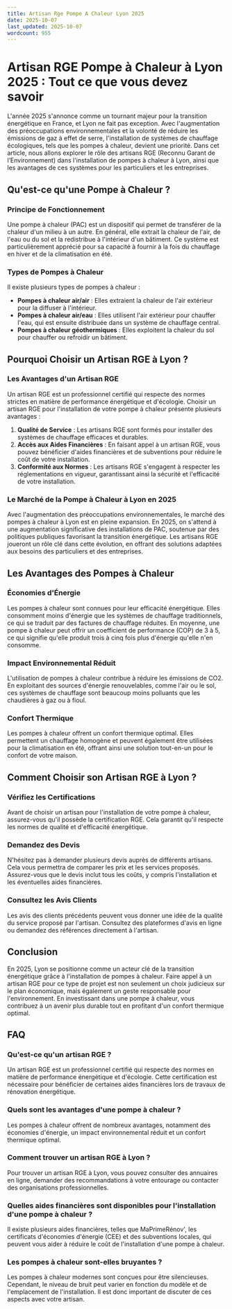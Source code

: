 ```yaml
---
title: Artisan Rge Pompe A Chaleur Lyon 2025
date: 2025-10-07
last_updated: 2025-10-07
wordcount: 955
---
```


# Artisan RGE Pompe à Chaleur à Lyon 2025 : Tout ce que vous devez savoir

L'année 2025 s'annonce comme un tournant majeur pour la transition énergétique en France, et Lyon ne fait pas exception. Avec l'augmentation des préoccupations environnementales et la volonté de réduire les émissions de gaz à effet de serre, l'installation de systèmes de chauffage écologiques, tels que les pompes à chaleur, devient une priorité. Dans cet article, nous allons explorer le rôle des artisans RGE (Reconnu Garant de l’Environnement) dans l'installation de pompes à chaleur à Lyon, ainsi que les avantages de ces systèmes pour les particuliers et les entreprises.

## Qu'est-ce qu'une Pompe à Chaleur ?

### Principe de Fonctionnement

Une pompe à chaleur (PAC) est un dispositif qui permet de transférer de la chaleur d'un milieu à un autre. En général, elle extrait la chaleur de l'air, de l'eau ou du sol et la redistribue à l'intérieur d'un bâtiment. Ce système est particulièrement apprécié pour sa capacité à fournir à la fois du chauffage en hiver et de la climatisation en été.

### Types de Pompes à Chaleur

Il existe plusieurs types de pompes à chaleur :

- **Pompes à chaleur air/air** : Elles extraient la chaleur de l'air extérieur pour la diffuser à l'intérieur.
- **Pompes à chaleur air/eau** : Elles utilisent l'air extérieur pour chauffer l'eau, qui est ensuite distribuée dans un système de chauffage central.
- **Pompes à chaleur géothermiques** : Elles exploitent la chaleur du sol pour chauffer ou refroidir un bâtiment.

## Pourquoi Choisir un Artisan RGE à Lyon ?

### Les Avantages d'un Artisan RGE

Un artisan RGE est un professionnel certifié qui respecte des normes strictes en matière de performance énergétique et d'écologie. Choisir un artisan RGE pour l'installation de votre pompe à chaleur présente plusieurs avantages :

1. **Qualité de Service** : Les artisans RGE sont formés pour installer des systèmes de chauffage efficaces et durables.
2. **Accès aux Aides Financières** : En faisant appel à un artisan RGE, vous pouvez bénéficier d'aides financières et de subventions pour réduire le coût de votre installation.
3. **Conformité aux Normes** : Les artisans RGE s'engagent à respecter les réglementations en vigueur, garantissant ainsi la sécurité et l'efficacité de votre installation.

### Le Marché de la Pompe à Chaleur à Lyon en 2025

Avec l'augmentation des préoccupations environnementales, le marché des pompes à chaleur à Lyon est en pleine expansion. En 2025, on s'attend à une augmentation significative des installations de PAC, soutenue par des politiques publiques favorisant la transition énergétique. Les artisans RGE joueront un rôle clé dans cette évolution, en offrant des solutions adaptées aux besoins des particuliers et des entreprises.

## Les Avantages des Pompes à Chaleur

### Économies d'Énergie

Les pompes à chaleur sont connues pour leur efficacité énergétique. Elles consomment moins d'énergie que les systèmes de chauffage traditionnels, ce qui se traduit par des factures de chauffage réduites. En moyenne, une pompe à chaleur peut offrir un coefficient de performance (COP) de 3 à 5, ce qui signifie qu'elle produit trois à cinq fois plus d'énergie qu'elle n'en consomme.

### Impact Environnemental Réduit

L'utilisation de pompes à chaleur contribue à réduire les émissions de CO2. En exploitant des sources d'énergie renouvelables, comme l'air ou le sol, ces systèmes de chauffage sont beaucoup moins polluants que les chaudières à gaz ou à fioul.

### Confort Thermique

Les pompes à chaleur offrent un confort thermique optimal. Elles permettent un chauffage homogène et peuvent également être utilisées pour la climatisation en été, offrant ainsi une solution tout-en-un pour le confort de votre maison.

## Comment Choisir son Artisan RGE à Lyon ?

### Vérifiez les Certifications

Avant de choisir un artisan pour l'installation de votre pompe à chaleur, assurez-vous qu'il possède la certification RGE. Cela garantit qu'il respecte les normes de qualité et d'efficacité énergétique.

### Demandez des Devis

N'hésitez pas à demander plusieurs devis auprès de différents artisans. Cela vous permettra de comparer les prix et les services proposés. Assurez-vous que le devis inclut tous les coûts, y compris l'installation et les éventuelles aides financières.

### Consultez les Avis Clients

Les avis des clients précédents peuvent vous donner une idée de la qualité du service proposé par l'artisan. Consultez des plateformes d'avis en ligne ou demandez des références directement à l'artisan.

## Conclusion

En 2025, Lyon se positionne comme un acteur clé de la transition énergétique grâce à l'installation de pompes à chaleur. Faire appel à un artisan RGE pour ce type de projet est non seulement un choix judicieux sur le plan économique, mais également un geste responsable pour l'environnement. En investissant dans une pompe à chaleur, vous contribuez à un avenir plus durable tout en profitant d'un confort thermique optimal.

## FAQ

### Qu'est-ce qu'un artisan RGE ?

Un artisan RGE est un professionnel certifié qui respecte des normes en matière de performance énergétique et d'écologie. Cette certification est nécessaire pour bénéficier de certaines aides financières lors de travaux de rénovation énergétique.

### Quels sont les avantages d'une pompe à chaleur ?

Les pompes à chaleur offrent de nombreux avantages, notamment des économies d'énergie, un impact environnemental réduit et un confort thermique optimal.

### Comment trouver un artisan RGE à Lyon ?

Pour trouver un artisan RGE à Lyon, vous pouvez consulter des annuaires en ligne, demander des recommandations à votre entourage ou contacter des organisations professionnelles.

### Quelles aides financières sont disponibles pour l'installation d'une pompe à chaleur ?

Il existe plusieurs aides financières, telles que MaPrimeRénov', les certificats d'économies d'énergie (CEE) et des subventions locales, qui peuvent vous aider à réduire le coût de l'installation d'une pompe à chaleur.

### Les pompes à chaleur sont-elles bruyantes ?

Les pompes à chaleur modernes sont conçues pour être silencieuses. Cependant, le niveau de bruit peut varier en fonction du modèle et de l'emplacement de l'installation. Il est donc important de discuter de ces aspects avec votre artisan.